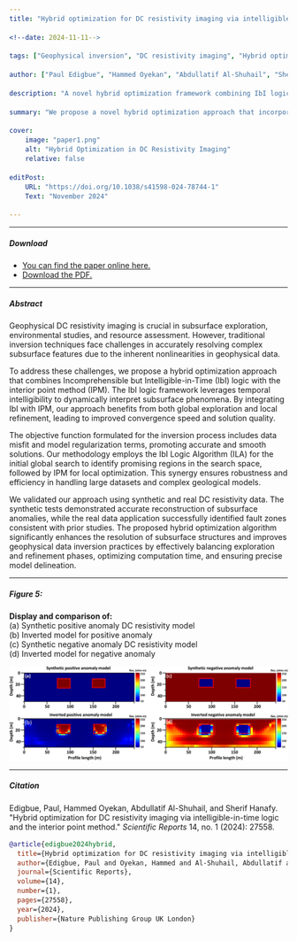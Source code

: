 ```yaml
---
title: "Hybrid optimization for DC resistivity imaging via intelligible-in-time logic and the interior point method" 

<!--date: 2024-11-11-->

tags: ["Geophysical inversion", "DC resistivity imaging", "Hybrid optimization", "IbI logic algorithm", "Interior point method"]

author: ["Paul Edigbue", "Hammed Oyekan", "Abdullatif Al-Shuhail", "Sherif Hanafy"] 

description: "A novel hybrid optimization framework combining IbI logic with the interior point method for enhanced DC resistivity inversion."

summary: "We propose a novel hybrid optimization approach that incorporates the meta-heuristic concept of Incomprehensible but Intelligible-in-Time (IbI) logic theory with the interior point method to enhance accuracy in geophysical data inversion."

cover:
    image: "paper1.png"
    alt: "Hybrid Optimization in DC Resistivity Imaging"
    relative: false

editPost:
    URL: "https://doi.org/10.1038/s41598-024-78744-1"
    Text: "November 2024"

---
```


---

##### Download

+ [You can find the paper online here.](https://doi.org/10.1038/s41598-024-78744-1)
+ [Download the PDF.](paper1.pdf)

---

##### Abstract

Geophysical DC resistivity imaging is crucial in subsurface exploration, environmental studies, and resource assessment. However, traditional inversion techniques face challenges in accurately resolving complex subsurface features due to the inherent nonlinearities in geophysical data. 

To address these challenges, we propose a hybrid optimization approach that combines Incomprehensible but Intelligible-in-Time (IbI) logic with the interior point method (IPM). The IbI logic framework leverages temporal intelligibility to dynamically interpret subsurface phenomena. By integrating IbI with IPM, our approach benefits from both global exploration and local refinement, leading to improved convergence speed and solution quality.

The objective function formulated for the inversion process includes data misfit and model regularization terms, promoting accurate and smooth solutions. Our methodology employs the IbI Logic Algorithm (ILA) for the initial global search to identify promising regions in the search space, followed by IPM for local optimization. This synergy ensures robustness and efficiency in handling large datasets and complex geological models.

We validated our approach using synthetic and real DC resistivity data. The synthetic tests demonstrated accurate reconstruction of subsurface anomalies, while the real data application successfully identified fault zones consistent with prior studies. The proposed hybrid optimization algorithm significantly enhances the resolution of subsurface structures and improves geophysical data inversion practices by effectively balancing exploration and refinement phases, optimizing computation time, and ensuring precise model delineation.


---

<!--##### Figure 5: Display and comparison of the (a) synthetic positive anomaly DC resistivity model, (b) positive anomaly inverted resistivity model, (c) synthetic negative anomaly DC resistivity model, and (d) negative anomaly inverted resistivity model.-->

##### Figure 5:  
**Display and comparison of:**  
(a) Synthetic positive anomaly DC resistivity model  
(b) Inverted model for positive anomaly  
(c) Synthetic negative anomaly DC resistivity model  
(d) Inverted model for negative anomaly

![](paper1.png)

---

##### Citation

Edigbue, Paul, Hammed Oyekan, Abdullatif Al-Shuhail, and Sherif Hanafy. "Hybrid optimization for DC resistivity imaging via intelligible-in-time logic and the interior point method." *Scientific Reports* 14, no. 1 (2024): 27558.


```BibTeX
@article{edigbue2024hybrid,
  title={Hybrid optimization for DC resistivity imaging via intelligible-in-time logic and the interior point method},
  author={Edigbue, Paul and Oyekan, Hammed and Al-Shuhail, Abdullatif and Hanafy, Sherif},
  journal={Scientific Reports},
  volume={14},
  number={1},
  pages={27558},
  year={2024},
  publisher={Nature Publishing Group UK London}
}
```
